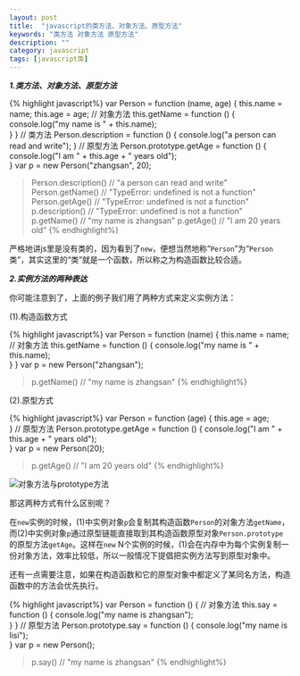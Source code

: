 ```yaml
---
layout: post
title:  "javascript的类方法、对象方法、原型方法"
keywords: "类方法 对象方法 原型方法"
description: ""
category: javascript
tags: [javascript类]
---
```


***1.类方法、对象方法、原型方法***

{% highlight javascript%}
var Person = function (name, age) {
    this.name = name;
    this.age = age;
    // 对象方法
    this.getName = function () {
        console.log("my name is " + this.name);        
    }
}
// 类方法
Person.description = function () {
    console.log("a person can read and write");
}
// 原型方法
Person.prototype.getAge = function () {
    console.log("I am " + this.age + " years old");        
}
var p = new Person("zhangsan", 20);

> Person.description()  // "a person can read and write"
> Person.getName()  // "TypeError: undefined is not a function"
> Person.getAge()  // "TypeError: undefined is not a function"
> p.description()  // "TypeError: undefined is not a function"
> p.getName()  // "my name is zhangsan"
> p.getAge()  // "I am 20 years old"
{% endhighlight%}

严格地讲js里是没有类的，因为看到了`new`，便想当然地称“`Person`”为“`Person`类”，其实这里的“类”就是一个函数，所以称之为构造函数比较合适。

***2.实例方法的两种表达***

你可能注意到了，上面的例子我们用了两种方式来定义实例方法：

(1).构造函数方式

{% highlight javascript%}
var Person = function (name) {
    this.name = name;
    // 对象方法
    this.getName = function () {
        console.log("my name is " + this.name);        
    }
}
var p = new Person("zhangsan");

> p.getName()  // "my name is zhangsan"
{% endhighlight%}

(2).原型方式

{% highlight javascript%}
var Person = function (age) {
    this.age = age;    
}
// 原型方法
Person.prototype.getAge = function () {
    console.log("I am " + this.age + " years old");            
}
var p = new Person(20);

> p.getAge()  // "I am 20 years old"
{% endhighlight%}

![对象方法与prototype方法]({{site.cdn}}/object-proto-method.jpg)

那这两种方式有什么区别呢？

在`new`实例的时候，(1)中实例对象`p`会复制其构造函数`Person`的对象方法`getName`，而(2)中实例对象`p`通过原型链能直接取到其构造函数原型对象`Person.prototype`的原型方法`getAge`。这样在`new` N个实例的时候，(1)会在内存中为每个实例复制一份对象方法，效率比较低，所以一般情况下提倡把实例方法写到原型对象中。

还有一点需要注意，<span class="warning">如果在构造函数和它的原型对象中都定义了某同名方法，构造函数中的方法会优先执行</span>。

{% highlight javascript%}
var Person = function () {
    // 对象方法
    this.say = function () {
        console.log("my name is zhangsan");        
    }
}
// 原型方法
Person.prototype.say = function () {
    console.log("my name is lisi");        
}
var p = new Person();

> p.say()  // "my name is zhangsan"
{% endhighlight%}
